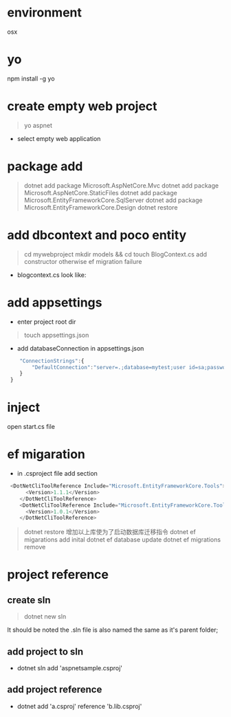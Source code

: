 # environment
osx
# yo
npm install -g yo
# create empty web project
> yo aspnet 
* select empty web application
# package add
> dotnet add package Microsoft.AspNetCore.Mvc
> dotnet add package Microsoft.AspNetCore.StaticFiles
> dotnet add package Microsoft.EntityFrameworkCore.SqlServer
> dotnet add package Microsoft.EntityFrameworkCore.Design
> dotnet restore
# add dbcontext and poco entity
> cd mywebproject
> mkdir models && cd
> touch BlogContext.cs
> add constructor otherwise ef migration failure
* blogcontext.cs look like:

# add appsettings
* enter project root dir
> touch appsettings.json 
* add databaseConnection in appsettings.json
```js {
    "ConnectionStrings":{
        "DefaultConnection":"server=.;database=mytest;user id=sa;password=*"
    }
 }
```
# inject
open start.cs file

# ef migaration
* in .csproject file add section
```js
 <DotNetCliToolReference Include="Microsoft.EntityFrameworkCore.Tools">
      <Version>1.1.1</Version>
    </DotNetCliToolReference>
    <DotNetCliToolReference Include="Microsoft.EntityFrameworkCore.Tools.DotNet">
      <Version>1.0.1</Version>
    </DotNetCliToolReference>
```
> dotnet restore
增加以上库使为了启动数据库迁移指令
> dotnet ef migarations add inital
> dotnet ef database update
> dotnet ef migrations remove

# project reference
## create sln 
> dotnet new sln

It should be noted the .sln file is also named the same as it's parent folder;
## add project to sln
* dotnet sln add 'aspnetsample.csproj'
## add project reference
* dotnet add 'a.csproj' reference 'b.lib.csproj'

